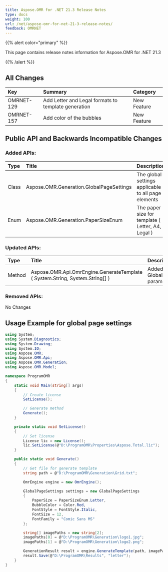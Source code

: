 ```yaml
---
title: Aspose.OMR for .NET 21.3 Release Notes
type: docs
weight: 100
url: /net/aspose-omr-for-net-21-3-release-notes/
feedback: OMRNET
---
```


{{% alert color="primary" %}} 

This page contains release notes information for Aspose.OMR for .NET 21.3

{{% /alert %}} 
## **All Changes**
|**Key**|**Summary**|**Category**|
| :- | :- | :- |
|OMRNET-129|Add Letter and Legal formats to template generation|New Feature|
|OMRNET-157|Add color of the bubbles|New Feature|

## **Public API and Backwards Incompatible Changes**
### **Added APIs:**

|**Type**|**Title**|**Description**|
| :- | :- | :- |
|Class|Aspose.OMR.Generation.GlobalPageSettings|The global settings applicable to all page elements|
|Enum|Aspose.OMR.Generation.PaperSizeEnum|The paper size for template ( Letter, A4, Legal )|
### **Updated APIs:**

|**Type**|**Title**|**Description**|
| :- | :- | :- |
|Method|Aspose.OMR.Api.OmrEngine.GenerateTemplate ( System.String, System.String[] )|Added GlobalPageSettings parameter
### **Removed APIs:**
No Changes

## **Usage Example for global page settings**
```csharp
using System;
using System.Diagnostics;
using System.Drawing;
using System.IO;
using Aspose.OMR;
using Aspose.OMR.Api;
using Aspose.OMR.Generation;
using Aspose.OMR.Model;

namespace ProgramOMR
{
    static void Main(string[] args)
    {
        // Create license
        SetLicense();   

        // Generate method
        Generate();
    }

    private static void SetLicense()
    {
        // Set license 
        License lic = new License();
        lic.SetLicense(@"D:\ProgramOMR\Properties\Aspose.Total.lic");
    }

    public static void Generate()
    {
        // Get file for generate template
        string path = @"D:\ProgramOMR\Generation\Grid.txt";

        OmrEngine engine = new OmrEngine();

        GlobalPageSettings settings = new GlobalPageSettings
        {
            PaperSize = PaperSizeEnum.Letter,
            BubbleColor = Color.Red,
            FontStyle = FontStyle.Italic,
            FontSize = 12,
            FontFamily = "Comic Sans MS"
        };

        string[] imagePaths = new string[2];
        imagePaths[0] = @"D:\ProgramOMR\Generation\logo1.jpg";
        imagePaths[1] = @"D:\ProgramOMR\Generation\logo2.png";

        GenerationResult result = engine.GenerateTemplate(path, imagePaths, settings);
        result.Save(@"D:\ProgramOMR\Results", "letter");
    }
}
```